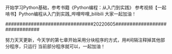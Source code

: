 开始学习Python基础，参考书籍《Python编程：从入门到实践》
参考视频【一起啃书】Python编程从入门到实践_哔哩哔哩_bilibili 大家一起加油！

###############################20220605##############################

努力天天更新，今天学的第七章开始采用分块程序的方式，用#间隔注释掉其他部分程序，只运行
当前部分程序就可以，一起加油！

